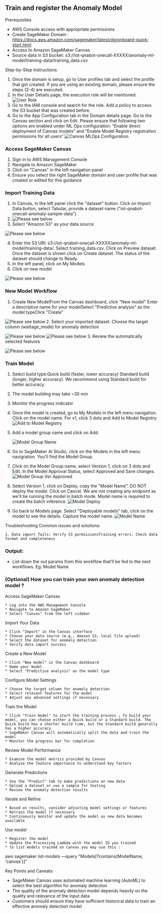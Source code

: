 ## Train and register the Anomaly Model

Prerequisites

- AWS Console access with appropriate permissions
- Create SageMaker Domain : https://docs.aws.amazon.com/sagemaker/latest/dg/onboard-quick-start.html
- Access to Amazon SageMaker Canvas
- Source data in S3 bucket: s3://iot-qnabot-onecall-XXXXX/anomaly-ml-model/training-data/training_data.csv

Step-by-Step Instructions

1. Once the domain is setup, go to User profiles tab and select the profile that got created. If you are using an existing domain, please ensure the steps (2-4) are executed.
2. In the User Details page, the execution role will be mentioned.
   ![User Role](/assets/images/SM_UserProfileRole.png)
3. Go to the IAM console and search for the role. Add a policy to access the S3 bucket that was created before.
4. Go to the App Configuration tab in the Domain details page. Go to the Canvas section and click on Edit. Please ensure that following two options are enabled under ML Ops configuration: “Enable direct deployment of Canvas models” and “Enable Model Registry registration permissions for all users”
   ![Canvas MLOps Configuration](/assets/images/Canvas_MLOpsConfiguration.png)

### Access SageMaker Canvas

1. Sign in to AWS Management Console
2. Navigate to Amazon SageMaker
3. Click on "Canvas" in the left navigation panel
4. Ensure you select the right SageMaker domain and user profile that was created or edited for this guidance

### Import Training Data

1. In Canvas, in the left panel click the "dataset" button. Click on Import Data button, select Tabular, provide a dataset name ("iot-qnabot-onecall-anomaly-sample-data")
2. ![Please see below](../assets/images/anomaly1.png)
3. Select "Amazon S3" as your data source

![Please see below](../assets/images/anomaly2.png)

4. Enter the S3 URI: s3://iot-qnabot-onecall-XXXXX/anomaly-ml-model/training-data/. Select training_data.csv. Click on Preview dataset. Once the dataset is shown click on Create dataset. The status of the dataset should change to Ready.
5. In the left panel, click on My Models
6. Click on new model

![Please see below](../assets/images/anomaly3.png)

### New Model Workflow

1. Create New ModelFrom the Canvas dashboard, click "New model" Enter a descriptive name for your modelSelect "Predictive analysis" as the model typeClick "Create"

![Please see below](../assets/images/anomaly4.png) 2. Select your imported dataset. Choose the target column (wattage_mode) for anomaly detection

![Please see below](../assets/images/anomaly5.png)
![Please see below](../assets/images/anomaly6.png) 3. Review the automatically selected features

![Please see below](../assets/images/anomaly7.png)

### Train Model

1. Select build type:Quick build (faster, lower accuracy) Standard build (longer, higher accuracy). We recommend using Standard build for better accuracy.
2. The model building may take ~30 min
3. Monitor the progress indicator
4. Once the model is created, go to My Models in the left menu navigation. Click on the model name. For v1, click 3 dots and Add to Model Registry.
   ![Add to Model Registry](../assets/images/MyAnomalyDetectionModel_AddtoRegistry.png)
5. Add a model group name and click on Add.

   ![Model Group Name](../assets/images/MyAnomalyDetectionModel_ModelGroup.png)

6. Go to SageMaker AI Studio, click on the Models in the left menu navigration. You'll find the Model Group.
7. Click on the Model Group name, select Version 1, click on 3 dots and Edit. In the Model Approval Status, select Approved and Save changes.
   ![Model Group Ver Approved](../assets/images/ModelGroupVer_Approved.png)
8. Select Version 1, click on Deploy, copy the "Model Name". DO NOT deploy the model. Click on Cancel. We are not creating any endpoint as we'll be running the model in batch mode. Model name is required to create the batch inference.
   ![Model Deploy](../assets/images/MyAnomalyDetectionModel_Deploy.png)

9. Go back to Models page. Select "Deployable models" tab, click on the model to see the details. Capture the model name.
   ![Model Name](../assets/images/ModelName.png)

Troubleshooting Common issues and solutions:

    1. Data import fails: Verify S3 permissionsTraining errors: Check data format and completeness

### Output:

- List down the out params from this workflow that’ll be fed to the next workflows. Eg: Model Name

### (Optional) How you can train your own anomaly detection model ?

Access SageMaker Canvas

    * Log into the AWS Management Console
    * Navigate to Amazon SageMaker
    * Select "Canvas" from the left sidebar

Import Your Data

    * Click "Import" in the Canvas interface
    * Choose your data source (e.g., Amazon S3, local file upload)
    * Select the dataset for anomaly detection
    * Verify data import success

Create a New Model

    * Click "New model" in the Canvas dashboard
    * Name your model
    * Select "Predictive analysis" as the model type

Configure Model Settings

    * Choose the target column for anomaly detection
    * Select relevant features for the model
    * Adjust any advanced settings if necessary

Train the Model

    * Click "Train model" to start the training process ; To build your model, you can choose either a Quick build or a Standard build. The Quick build has a shorter build time, but the Standard build generally has a higher accuracy
    * SageMaker Canvas will automatically split the data and train the model
    * Monitor the progress bar for completion

Review Model Performance

    * Examine the model metrics provided by Canvas
    * Analyze the feature importance to understand key factors

Generate Predictions

    * Use the "Predict" tab to make predictions on new data
    * Upload a dataset or use a sample for testing
    * Review the anomaly detection results

Iterate and Refine

    * Based on results, consider adjusting model settings or features
    * Retrain the model if necessary
    * Continuously monitor and update the model as new data becomes available

Use model

    * Register the model
    * Update the Processing Lambda with the model ID you trained
    * to list models trained on Canvas you may use this :

aws sagemaker list-models —query "Models[?contains(ModelName, 'canvas')]"

Key Points and Caveats:

- SageMaker Canvas uses automated machine learning (AutoML) to select the best algorithm for anomaly detection
- The quality of the anomaly detection model depends heavily on the quality and relevance of the input data
- Customers should ensure they have sufficient historical data to train an effective anomaly detection model
